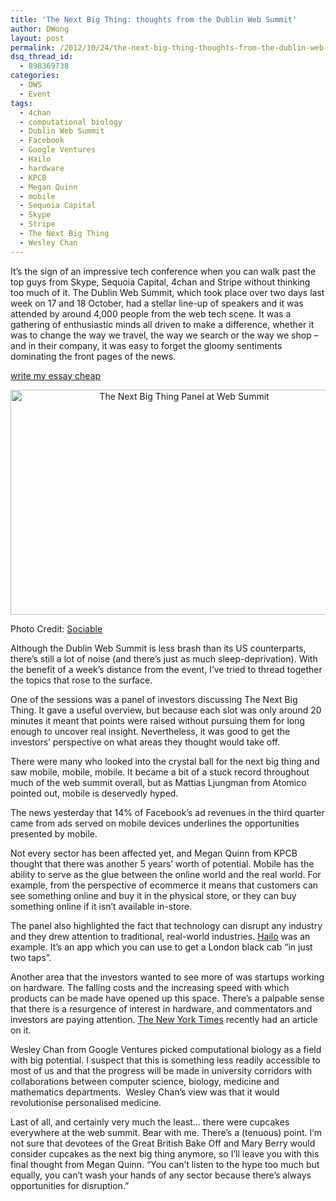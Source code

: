 ```yaml
---
title: 'The Next Big Thing: thoughts from the Dublin Web Summit'
author: DWong
layout: post
permalink: /2012/10/24/the-next-big-thing-thoughts-from-the-dublin-web-summit/
dsq_thread_id:
  - 898369738
categories:
  - DWS
  - Event
tags:
  - 4chan
  - computational biology
  - Dublin Web Summit
  - Facebook
  - Google Ventures
  - Hailo
  - hardware
  - KPCB
  - Megan Quinn
  - mobile
  - Sequoia Capital
  - Skype
  - Stripe
  - The Next Big Thing
  - Wesley Chan
---
```

It’s the sign of an impressive tech conference when you can walk past the top guys from Skype, Sequoia Capital, 4chan and Stripe without thinking too much of it. The Dublin Web Summit, which took place over two days last week on 17 and 18 October, had a stellar line-up of speakers and it was attended by around 4,000 people from the web tech scene. It was a gathering of enthusiastic minds all driven to make a difference, whether it was to change the way we travel, the way we search or the way we shop &#8211; and in their company, it was easy to forget the gloomy sentiments dominating the front pages of the news.

<div>
  <a href="writemyessayonline.net">write my essay cheap</a>
</div>

<p style="text-align: center">
  <a href="http://sociable.co/technology/dublin-web-summit-2012-day-two-gallery/"><img class="aligncenter size-full wp-image-7341" title="the-next-big-thing" src="http://www.rookieoven.com/wp-content/uploads/2012/10/the-next-big-thing.jpeg" alt="The Next Big Thing Panel at Web Summit" width="540" height="360" /></a>
</p>

Photo Credit: [Sociable][1]

Although the Dublin Web Summit is less brash than its US counterparts, there’s still a lot of noise (and there’s just as much sleep-deprivation). With the benefit of a week’s distance from the event, I’ve tried to thread together the topics that rose to the surface.

One of the sessions was a panel of investors discussing The Next Big Thing. It gave a useful overview, but because each slot was only around 20 minutes it meant that points were raised without pursuing them for long enough to uncover real insight. Nevertheless, it was good to get the investors&#8217; perspective on what areas they thought would take off.

There were many who looked into the crystal ball for the next big thing and saw mobile, mobile, mobile. It became a bit of a stuck record throughout much of the web summit overall, but as Mattias Ljungman from Atomico pointed out, mobile is deservedly hyped.

The news yesterday that 14% of Facebook’s ad revenues in the third quarter came from ads served on mobile devices underlines the opportunities presented by mobile.

Not every sector has been affected yet, and Megan Quinn from KPCB thought that there was another 5 years’ worth of potential. Mobile has the ability to serve as the glue between the online world and the real world. For example, from the perspective of ecommerce it means that customers can see something online and buy it in the physical store, or they can buy something online if it isn’t available in-store.

The panel also highlighted the fact that technology can disrupt any industry and they drew attention to traditional, real-world industries. [Hailo][2] was an example. It’s an app which you can use to get a London black cab “in just two taps”.

Another area that the investors wanted to see more of was startups working on hardware. The falling costs and the increasing speed with which products can be made have opened up this space. There’s a palpable sense that there is a resurgence of interest in hardware, and commentators and investors are paying attention. [The New York Times][3] recently had an article on it.

Wesley Chan from Google Ventures picked computational biology as a field with big potential. I suspect that this is something less readily accessible to most of us and that the progress will be made in university corridors with collaborations between computer science, biology, medicine and mathematics departments.  Wesley Chan’s view was that it would revolutionise personalised medicine.

Last of all, and certainly very much the least&#8230; there were cupcakes everywhere at the web summit. Bear with me. There’s a (tenuous) point. I’m not sure that devotees of the Great British Bake Off and Mary Berry would consider cupcakes as the next big thing anymore, so I’ll leave you with this final thought from Megan Quinn. “You can’t listen to the hype too much but equally, you can’t wash your hands of any sector because there’s always opportunities for disruption.”

 [1]: http://sociable.co/technology/dublin-web-summit-2012-day-two-gallery/ "Sociable Dublin Web Summit"
 [2]: https://hailocab.com/
 [3]: http://www.nytimes.com/2012/08/26/technology/silicon-valleys-hardware-renaissance.html?_r=1